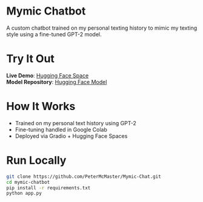# Mymic Chatbot

A custom chatbot trained on my personal texting history to mimic my texting style using a fine-tuned GPT-2 model.

# Try It Out

**Live Demo**: [Hugging Face Space](https://huggingface.co/spaces/PeterMcMaster999/Mymic-Chat)  
**Model Repository**: [Hugging Face Model](https://huggingface.co/PeterMcMaster999/Mymic)

# How It Works

- Trained on my personal text history using GPT-2
- Fine-tuning handled in Google Colab
- Deployed via Gradio + Hugging Face Spaces

# Run Locally

```bash
git clone https://github.com/PeterMcMaster/Mymic-Chat.git
cd mymic-chatbot
pip install -r requirements.txt
python app.py
